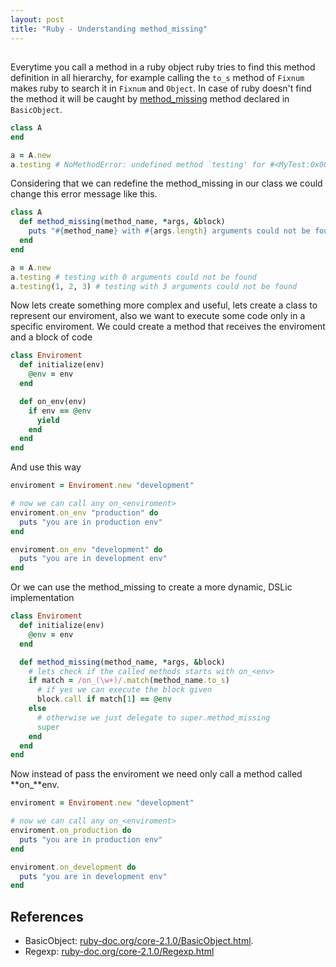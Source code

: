 ```yaml
---
layout: post
title: "Ruby - Understanding method_missing"
---
```


## 

Everytime you call a method in a ruby object ruby tries to find this method definition in all hierarchy, 
for example calling the `to_s` method of ``Fixnum`` makes ruby to search it in ``Fixnum`` and ``Object``.
In case of ruby doesn't find the method it will be caught by [method_missing](http://ruby-doc.org/core-2.1.0/BasicObject.html#method-i-method_missing) method declared in ``BasicObject``.

```ruby
class A
end

a = A.new
a.testing # NoMethodError: undefined method `testing' for #<MyTest:0x007f90392568b0>
```

Considering that we can redefine the method_missing in our class we could change this error message like this.

```ruby
class A
  def method_missing(method_name, *args, &block)
    puts "#{method_name} with #{args.length} arguments could not be found"
  end
end

a = A.new
a.testing # testing with 0 arguments could not be found
a.testing(1, 2, 3) # testing with 3 arguments could not be found
```

Now lets create something more complex and useful, lets create a class to represent our enviroment, also we want to execute some code only in a specific enviroment. We could create a method that receives the enviroment and a block of code

``` ruby
class Enviroment
  def initialize(env)
    @env = env
  end

  def on_env(env)
    if env == @env
      yield
    end
  end
end
```

And use this way

```ruby
enviroment = Enviroment.new "development"

# now we can call any on_<enviroment>
enviroment.on_env "production" do
  puts "you are in production env"
end

enviroment.on_env "development" do
  puts "you are in development env"
end
```

Or we can use the method_missing to create a more dynamic, DSLic implementation

```ruby
class Enviroment
  def initialize(env)
    @env = env
  end

  def method_missing(method_name, *args, &block)
    # lets check if the called methods starts with on_<env>
    if match = /on_(\w+)/.match(method_name.to_s)
      # if yes we can execute the block given
      block.call if match[1] == @env
    else
      # otherwise we just delegate to super.method_missing
      super
    end
  end
end
```

Now instead of pass the enviroment we need only call a method called **on_**env.

```ruby
enviroment = Enviroment.new "development"

# now we can call any on_<enviroment>
enviroment.on_production do
  puts "you are in production env"
end

enviroment.on_development do
  puts "you are in development env"
end
```

## References
  - BasicObject: [ruby-doc.org/core-2.1.0/BasicObject.html](http://ruby-doc.org/core-2.1.0/BasicObject.html).
  - Regexp: [ruby-doc.org/core-2.1.0/Regexp.html](http://ruby-doc.org/core-2.1.0/Regexp.html)

